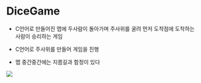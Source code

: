 # DiceGame

- C언어로 만들어진 맵에 두사람이 돌아가며 주사위를 굴려 먼저 도착점에 도착하는 사람이 승리하는 게임

- C언어로 주사위를 만들어 게임을 진행

- 맵 중간중간에는 지름길과 함정이 있다

<img src="https://t1.daumcdn.net/cfile/tistory/15256D0F4AA65C7060">
